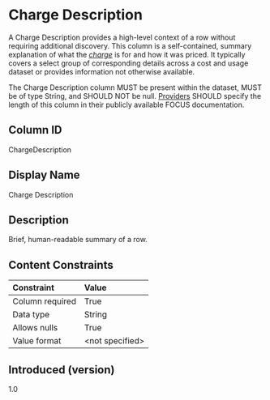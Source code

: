 # Charge Description

A Charge Description provides a high-level context of a row without requiring additional discovery. This column is a self-contained, summary explanation of what the [*charge*](#glossary:charge) is for and how it was priced. It typically covers a select group of corresponding details across a cost and usage dataset or provides information not otherwise available.

The Charge Description column MUST be present within the dataset, MUST be of type String, and SHOULD NOT be null. [Providers](#glossary:provider) SHOULD specify the length of this column in their publicly available FOCUS documentation.

## Column ID

ChargeDescription

## Display Name

Charge Description

## Description

Brief, human-readable summary of a row.

## Content Constraints

|    Constraint   |      Value       |
|:----------------|:-----------------|
| Column required | True             |
| Data type       | String           |
| Allows nulls    | True             |
| Value format    | \<not specified> |

## Introduced (version)

1.0

